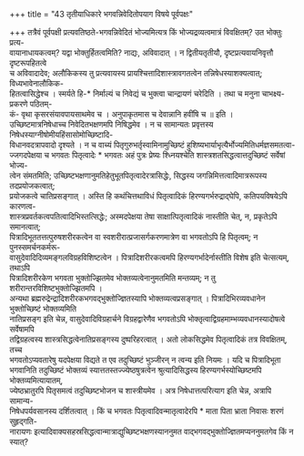+++
title = "43 तृतीयाधिकारे भगवन्निवेदितोपयाग विषये पूर्वपक्षः"

+++
तत्रैवं पूर्वपक्षी प्रत्यवतिष्ठते-भगवन्निवेदितं भोज्यमित्यत्र किं भोज्यद्रव्यत्वमात्रं विवक्षितम्? उत भोक्तुः प्रत्य-  
वायानाधायकत्वम्? यद्वा भोक्तुर्हितत्वमिति? नाद्यः, अविवादात् । न द्वितीयतृतीयौ, दृष्टप्रत्यवायनिवृत्तौ दृष्टरूपहितत्वे  
च अविवादादेव; अलौकिकस्य तु प्रत्यवायस्य प्रायश्चित्तादिशास्त्रावगतत्वेन तन्निषेधस्याशक्यत्वात्; विध्यभावेनालौकिक-  
हितत्वासिद्धेश्च । स्मर्यते हि-* निर्माल्यं च निवेद्यं च भुक्त्वा चान्द्रायणं चरेदिति । तथा च मनुना चाभक्ष्य-  
प्रकरणे पठितम्-  
कं- वृथा कृसरसंयावपायसाथमेव च । अनुपाकृतमास च देवान्नानि हवींषि च ॥ इति ।  
उच्छिष्टमात्रनिषेधाच्च निवेदितभक्षणमपि निषिद्धमेव । न च सामान्यतः प्रवृत्तस्य निषेधस्याग्नीषोमीयहिंसासोमोच्छिष्टादि-  
विधानवदत्रापवादो दृश्यते । न च वाच्यं पितृगुरुभर्तृस्वामिनामुच्छिष्टं हुशिष्यभार्याभृत्यैर्भोज्यमितिधर्मज्ञसमतत्वा-  
ज्जगदपेक्षया च भगवतः पितृत्वादेः * भगवतः अहं पुत्रः प्रेष्यः श्ध्नियश्चेति शास्त्रशतसिद्धत्वात्तदुच्छिष्टं सर्वेषां भोज्य-  
त्वेन संमतमिति; उच्छिष्टभक्षणानुमतिहेतुभूतपितृत्वादेरत्रासिद्धेः, सिद्धस्य जगन्निमित्तत्वादिमात्ररूपस्य तदप्रयोजकत्वात्;  
प्रयोजकत्वे चातिप्रसङ्गात् । अस्ति हि कथंचित्तथाविधं पितृत्वादिकं हिरण्यगर्भरुद्राद्घेपि, कतिपयविषयेऽपि कारणत्व-  
शास्त्रप्रवर्तकत्वपतित्वादिभिस्तत्सिद्धेः; अस्मदपेक्षया तेषा साक्षात्पितृत्वादिकं नास्तीति चेत्, न, प्रकृतेऽपि समानत्वात्;  
पित्रादिभूततत्तत्पुरुषशरीरकत्वेन वा स्वशरीरात्प्रजासर्गकरणमात्रेण वा भगवतोऽपि हि पितृत्वम्; न पुनस्समर्चनकर्मरू-  
वासुदेवादिदिव्यमङ्गलविग्रहविशिष्टत्वेन । पित्रादिशरीरकत्वमपि हिरण्यगर्भादेर्नास्तीति विशेष इति चेत्सत्यम्, तथाऽपि  
पित्रादिशरीरकेण भगवता भुक्तोज्झितमेव भोक्तव्यत्वेनानुमतमिति मन्तव्यम्; न तु शरीरान्तरविशिष्टभुक्तोज्झितमपि ।  
अन्यथा ब्रह्मरुद्रेन्द्रादिशरीरकभगवद्भुक्तोज्ज्ञितस्यापि भोक्तव्यत्वप्रसङ्गात् । पित्रादिभिरव्यवधानेन भुक्तोच्छिष्टं भोक्तव्यमिति  
नातिप्रसङ्ग इति चेन्न, वासुदेवादिविग्रहार्चने विग्रहद्वारेणैव भगवतोऽपि भोक्तृत्वाद्विग्रहमाम्भव्यवधानस्यादोषत्वे सर्वेषामपि  
तद्विग्रहत्वस्य शास्त्रसिद्धत्वेनातिप्रसङ्गस्य दुष्परिहरत्वात् । अतो लोकसिद्धमेव पितृत्वादिकं तत्र विवक्षितम्, तच्च  
भगवतोऽप्यवतारेषु यदपेक्षया विद्यते त एव तदुच्छिष्टं भुञ्जीरन् न त्वन्य इति नियमः । यदि च पित्रादिभूता  
भगवानिति तदुच्छिष्टं भोक्तव्यं स्यात्ततस्तज्ज्येष्ठषुत्रत्वेन श्रुत्यादिसिद्धस्य हिरण्यगर्भस्योच्छिष्टमपि भोक्तव्यमित्यायातम्,  
ज्येष्ठभ्रातुरपि पितृसमत्वं तदुच्छिष्टभोजन च शास्त्रीयमेव । अत्र निषेधात्तत्परित्याग इति चेन्न, अत्रापि सामान्य-  
निषेधपर्यवसानस्य दर्शितत्वात् । किं च भगवतः पितृत्वादिवन्मातृत्वादेरपि * माता पिता भ्राता निवासः शरणं सुहृद्गति-  
नारायणः इत्यादिवाक्यसहस्रसिद्धत्वान्मात्राद्युच्छिष्टभक्षणस्याननुमत वाद्भगवद्भुक्तोज्ज्ञितमप्यननुमतगेव किं न स्यात्?
